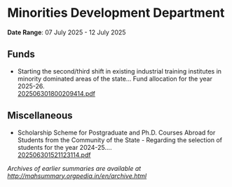# Minorities Development Department

**Date Range**: 07 July 2025 - 12 July 2025


## Funds
- Starting the second/third shift in existing industrial training institutes in minority dominated areas of the state... Fund allocation for the year 2025-26.\
  [202506301800209414.pdf](https://gr.maharashtra.gov.in/Site/Upload/Government%20Resolutions/English/202506301800209414.pdf)

## Miscellaneous
- Scholarship Scheme for Postgraduate and Ph.D. Courses Abroad for Students from the Community of the State - Regarding the selection of students for the year 2024-25....\
  [202506301521123114.pdf](https://gr.maharashtra.gov.in/Site/Upload/Government%20Resolutions/English/202506301521123114.pdf)


*Archives of earlier summaries are available at http://mahsummary.orgpedia.in/en/archive.html*
